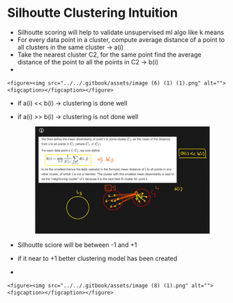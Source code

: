# Silhoutte Clustering Intuition

* Silhoutte scoring will help to validate unsupervised ml algo like k means
* For every data point in a cluster, compute average distance of a point to all clusters in the same cluster -> a(i)
* Take the nearest cluster C2, for the same point find the average distance of the point to all the points in C2 -> b(i)
*

    <figure><img src="../../.gitbook/assets/image (6) (1) (1).png" alt=""><figcaption></figcaption></figure>
* &#x20;if a(i) << b(i) -> clustering is done well
*   &#x20;if a(i) >> b(i) -> clustering is not done well

    <figure><img src="../../.gitbook/assets/image (7) (1).png" alt=""><figcaption></figcaption></figure>
* &#x20;Silhoutte sciore will be between -1 and +1
* if it near to +1 better clustering model has been created
*

    <figure><img src="../../.gitbook/assets/image (8) (1).png" alt=""><figcaption></figcaption></figure>
